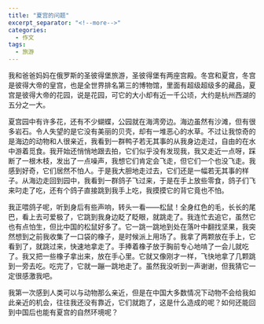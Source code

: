 ```yaml
---
title: "夏宫的问题"
excerpt_separator: "<!--more-->"
categories:
  - 作文
tags:
  - 旅游
---
```


我和爸爸妈妈在俄罗斯的圣彼得堡旅游，圣彼得堡有两座宫殿。冬宫和夏宫，冬宫是彼得大帝的皇宫，也是全世界排名第三的博物馆，里面有超级超级多的藏品，夏宫是彼得大帝的花园，说是花园，可它的大小却有近一千公顷，大约是杭州西湖的五分之一大。
<!--more-->

夏宫园中有许多花，还有不少蝴蝶，公园就在海湾旁边。海边虽然有沙滩，但有很多岩石。令人失望的是它没有美丽的贝壳，却有一堆恶心的水草。不过让我惊奇的是海边的动物和人很亲近，我看到一群鸭子若无其事的从我身边走过，自由的在水中游着觅食。我开始还悄悄地跟去拍，它们似乎没有发现我，我又走近一点呀，踩断了一根木枝，发出了一点噪声，我想它们肯定会飞走，但它们一个也没飞走。我感到好奇，它们居然不怕人。于是我大胆地走过去，它们还是一幅若无其事的样子。从海边走回到园中，我看到一群鸽子飞过来，于是在手上放些零食，鸽子们飞来叼走了吃，还有个鸽子直接跳到我手上吃，我摸摸它的背它竟也不怕。

我正喂鸽子呢，听到身后有些声响，转头一看——松鼠！全身红色的毛，长长的尾巴，看上去可爱极了，它跳到我身边眨了眨眼，就跳走了。我连忙去追它，虽然它也有点怕生，但比中国的松鼠好多了。它一跳一跳地到处在落叶中翻找坚果，我突然想到之前我收集了一口袋的橡子，是时候派上用场了。我拿了两颗放在手上，它看到了，就跳过来，快速地拿走了。手捧着橡子放于胸前专心地啃了一会儿就吃了。我又把一些橡子拿出来，放在手心里。它就又像刚才一样，飞快地拿了几颗跳到一旁去吃。吃完了，它就一蹦一跳地走了。虽然我没听到一声谢谢，但我猜它一定很感激我吧。

我第一次感到人类可以与动物那么亲近，但是在中国大多数情况下动物不会给我如此亲近的机会，往往我还没有靠近，它们就跑了，这是什么造成的呢？如何还能回到中国后也能有夏宫的自然环境呢？
